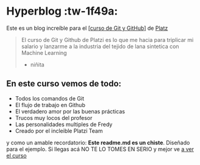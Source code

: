 # Hyperblog :tw-1f49a: 
Este es un blog increíble para el [[curso de Git y GitHub]](https://platzi.com/clases/git-github/ "[curso de Git y GitHub]") de [Platz](https://platzi.com/ "Platz")
>El curso de Git y Github de Platzi es lo que me hacia para triplicar mi salario y lanzarme a la industria del tejido de lana sintetica con Machine Learning
> - niñita

## En este curso vemos de todo:
* Todos los comandos de Git 
* El flujo de trabajo en Github
* El verdadero amor por las buenas prácticas
* Trucos muy locos del profesor
* Las personalidades multiples de Fredy
* Creado por el incleible Platzi Team

y como un amable recordatorio: **Este readme.md es un chiste**. Diseñado para el ejemplo. Si llegas acá NO TE LO TOMES EN SERIO y mejor ve [a ver el curso](https://platzi.com/clases/git-github/ "a ver el curso")